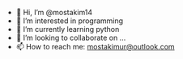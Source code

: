 - 👋 Hi, I’m @mostakim14
- 👀 I’m interested in programming
- 🌱 I’m currently learning python
- 💞️ I’m looking to collaborate on ...
- 📫 How to reach me: mostakimur@outlook.com
  

<!---
mostakim14/mostakim14 is a ✨ special ✨ repository because its `README.md` (this file) appears on your GitHub profile.
You can click the Preview link to take a look at your changes.
--->
